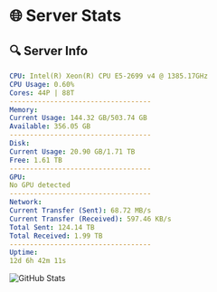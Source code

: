 # 🌐 Server Stats
## 🔍 Server Info
```yaml
CPU: Intel(R) Xeon(R) CPU E5-2699 v4 @ 1385.17GHz
CPU Usage: 0.60%
Cores: 44P | 88T
-----------------------------------
Memory:
Current Usage: 144.32 GB/503.74 GB
Available: 356.05 GB
-----------------------------------
Disk:
Current Usage: 20.90 GB/1.71 TB
Free: 1.61 TB
-----------------------------------
GPU:
No GPU detected
-----------------------------------
Network:
Current Transfer (Sent): 68.72 MB/s
Current Transfer (Received): 597.46 KB/s
Total Sent: 124.14 TB
Total Received: 1.99 TB
-----------------------------------
Uptime:
12d 6h 42m 11s
```
![GitHub Stats](https://img.shields.io/badge/Updated-2025-02-20_05:25:29-blue)